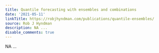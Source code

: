 ```yaml
---
title: Quantile forecasting with ensembles and combinations
date: '2021-05-11'
linkTitle: https://robjhyndman.com/publications/quantile-ensembles/
source: Rob J Hyndman
description: NA ...
disable_comments: true
---
```

NA ...